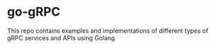 # go-gRPC
This repo contains examples and implementations of different types of gRPC services and APIs using Golang
